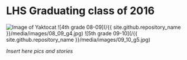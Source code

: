 # LHS Graduating class of 2016

![Image of Yaktocat](https://octodex.github.com/images/yaktocat.png)
![4th grade 08-09](/{{ site.github.repository_name }}/media/images/08_09_g4.jpg)
![5th grade 09-10](/{{ site.github.repository_name }}/media/images/09_10_g5.jpg)

*Insert here pics and stories*